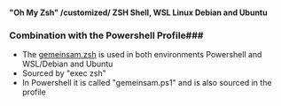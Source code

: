 #### "Oh My Zsh" /customized/ ZSH Shell, WSL Linux Debian and Ubuntu ####

### Combination with the Powershell Profile###

- The [gemeinsam.zsh](https://github.com/tik9/custom/blob/master/gemeinsam.zsh) is used in both environments Powershell and WSL/Debian and Ubuntu
- Sourced by "exec zsh"
- In Powershell it is called "gemeinsam.ps1" and is also sourced in the profile
